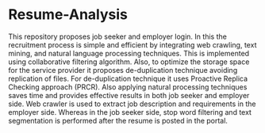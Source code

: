# Resume-Analysis
This repository proposes job seeker and employer login. 
In this the recruitment process is simple and efficient by integrating web crawling, text mining, and natural language processing techniques. 
This is implemented using collaborative filtering algorithm. Also, to optimize the storage space for the service provider it proposes de-duplication technique avoiding replication of files. 
For de-duplication technique it uses Proactive Replica Checking approach (PRCR). 
Also applying natural processing techniques saves time and provides effective results in both job seeker and employer side. 
Web crawler is used to extract job description and requirements in the employer side. 
Whereas in the job seeker side, stop word filtering and text segmentation is performed after the resume is posted in the portal.

